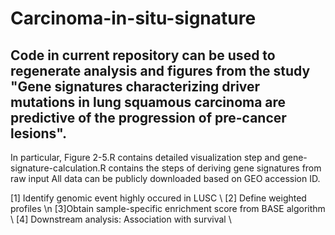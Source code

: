 # Carcinoma-in-situ-signature
## Code in current repository can be used to regenerate analysis and figures from the study "Gene signatures characterizing driver mutations in lung squamous carcinoma are predictive of the progression of pre-cancer lesions".

In particular, Figure 2-5.R contains detailed visualization step and gene-signature-calculation.R contains the steps of deriving gene signatures from raw input
All data can be publicly downloaded based on GEO accession ID.

[1] Identify genomic event highly occured in LUSC \\
[2] Define weighted profiles \n
[3]Obtain sample-specific enrichment score from BASE algorithm \\
[4] Downstream analysis: Association with survival \\
